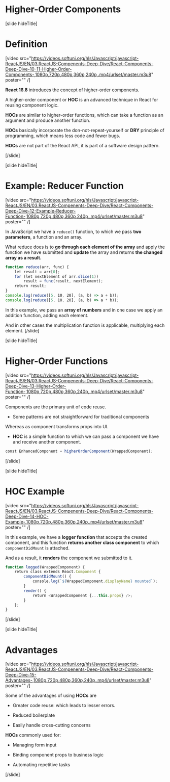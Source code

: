 # Higher-Order Components

[slide hideTitle]
# Definition

[video src="https://videos.softuni.org/hls/Javascript/javascript-ReactJS/EN/03.ReactJS-Compenents-Deep-Dive/React-Components-Deep-Dive-10-11-Higher-Order-Components-,1080p,720p,480p,360p,240p,.mp4/urlset/master.m3u8" poster="" /]

**React 16.8** introduces the concept of higher-order components.

A higher-order component or **HOC** is an advanced technique in React for reusing component logic.

**HOCs** are similar to higher-order functions, which can take a function as an argument and produce another function.

**HOCs** basically incorporate the don-not-repeat-yourself or **DRY** principle of programming, which means less code and fewer bugs.

**HOCs** are not part of the React API, it is part of a software design pattern.

[/slide]

[slide hideTitle]

# Example: Reducer Function

[video src="https://videos.softuni.org/hls/Javascript/javascript-ReactJS/EN/03.ReactJS-Compenents-Deep-Dive/React-Components-Deep-Dive-12-Example-Reducer-Function-,1080p,720p,480p,360p,240p,.mp4/urlset/master.m3u8" poster="" /]

In JavaScript we have a `reduce()` function, to which we pass **two parameters**, a function and an array.

What reduce does is to **go through each element of the array** and apply the function we have submitted and **update** the array and returns **the changed array as a result.**

```js live
function reduce(arr, func) {
    let result = arr[0];
    for (let nextElement of arr.slice(1))
        result = func(result, nextElement);
    return result;
}
console.log(reduce([5, 10, 20], (a, b) => a + b));
console.log(reduce([5, 10, 20], (a, b) => a * b));

```

In this example, we pass an **array of numbers** and in one case we apply an addition function, adding each element.

And in other cases the multiplication function is applicable, multiplying each element.
[/slide]

[slide hideTitle]

# Higher-Order Functions 

[video src="https://videos.softuni.org/hls/Javascript/javascript-ReactJS/EN/03.ReactJS-Compenents-Deep-Dive/React-Components-Deep-Dive-13-Higher-Order-Function-,1080p,720p,480p,360p,240p,.mp4/urlset/master.m3u8" poster="" /]

Components are the primary unit of code reuse.

- Some patterns are not straightforward for traditional components

Whereas as component transforms props into UI.

- **HOC** is a simple function to which we can pass a component we have and receive another component.

```js 
const EnhancedComponent = higherOrderComponent(WrappedComponent);

```

[/slide]

[slide hideTitle]

# HOC Example

[video src="https://videos.softuni.org/hls/Javascript/javascript-ReactJS/EN/03.ReactJS-Compenents-Deep-Dive/React-Components-Deep-Dive-14-HOC-Example-,1080p,720p,480p,360p,240p,.mp4/urlset/master.m3u8" poster="" /]

In this example, we have a **logger function** that accepts the created component, and this function **returns another class component** to which `componentDidMount` is attached.

And as a result, it **renders** the component we submitted to it.

```js 
function logged(WrappedComponent) {
    return class extends React.Component {
        componentDidMount() {
            console.log(`${WrappedComponent.displayName} mounted`);
        }
        render() {
            return <WrappedComponent {...this.props} />;
        }
    };
}

```
[/slide]

[slide hideTitle]

# Advantages

[video src="https://videos.softuni.org/hls/Javascript/javascript-ReactJS/EN/03.ReactJS-Compenents-Deep-Dive/React-Components-Deep-Dive-15-Advantages-,1080p,720p,480p,360p,240p,.mp4/urlset/master.m3u8" poster="" /]

Some of the advantages of using **HOCs** are

- Greater code reuse: which leads to lesser errors.

- Reduced boilerplate

- Easily handle cross-cutting concerns

**HOCs** commonly used for:

- Managing form input

- Binding component props to business logic

- Automating repetitive tasks

[/slide]